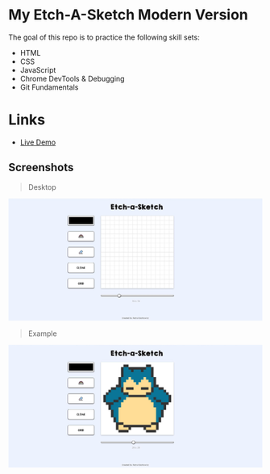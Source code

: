 # My Etch-A-Sketch Modern Version

The goal of this repo is to practice the following skill sets:

- HTML
- CSS
- JavaScript
- Chrome DevTools & Debugging
- Git Fundamentals

# Links

- [Live Demo](https://pb-5.github.io/modern-etch-a-sketch/)

## Screenshots

> Desktop 

![Desktop screenshot](desktop.JPG)

> Example

![Desktop screenshot](example.jpg)
